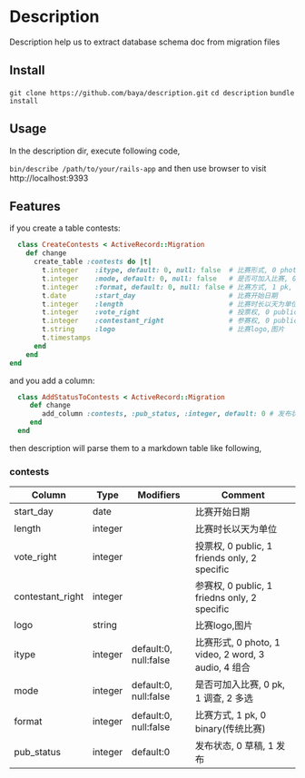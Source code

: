# Description

Description help us to extract database schema doc from migration files



## Install
`git clone https://github.com/baya/description.git`
`cd description`
`bundle install`


## Usage

In the description dir, execute following code,

`bin/describe /path/to/your/rails-app` and then use browser to visit http://localhost:9393

## Features

if you create a table contests:

```ruby
  class CreateContests < ActiveRecord::Migration
	def change
	  create_table :contests do |t|
		t.integer    :itype, default: 0, null: false  # 比赛形式, 0 photo, 1 video, 2 word, 3 audio, 4 组合
		t.integer    :mode, default: 0, null: false   # 是否可加入比赛, 0 pk, 1 调查, 2 多选
		t.integer    :format, default: 0, null: false # 比赛方式, 1 pk, 0 binary(传统比赛)
		t.date       :start_day                       # 比赛开始日期
		t.integer    :length                          # 比赛时长以天为单位
		t.integer    :vote_right                      # 投票权, 0 public, 1 friends only, 2 specific
		t.integer    :contestant_right                # 参赛权, 0 public, 1 friedns only, 2 specific
		t.string     :logo                            # 比赛logo,图片
		t.timestamps
	  end
	end
end

```

and you add a column:

```ruby
  class AddStatusToContests < ActiveRecord::Migration
     def change
        add_column :contests, :pub_status, :integer, default: 0 # 发布状态, 0 草稿, 1 发布
     end
  end
```

then description will parse them to a markdown table like following,

### contests
Column           | Type    | Modifiers             | Comment                                        
---------------- | ------- | --------------------- | -----------------------------------------------
start_day        | date    |                       | 比赛开始日期                                         
length           | integer |                       | 比赛时长以天为单位                                      
vote_right       | integer |                       | 投票权, 0 public, 1 friends only, 2 specific      
contestant_right | integer |                       | 参赛权, 0 public, 1 friedns only, 2 specific      
logo             | string  |                       | 比赛logo,图片                                      
itype            | integer | default:0, null:false | 比赛形式, 0 photo, 1 video, 2 word, 3 audio, 4 组合  
mode             | integer | default:0, null:false | 是否可加入比赛, 0 pk, 1 调查, 2 多选                      
format           | integer | default:0, null:false | 比赛方式, 1 pk, 0 binary(传统比赛) 
pub_status       | integer | default:0             | 发布状态, 0 草稿, 1 发布

